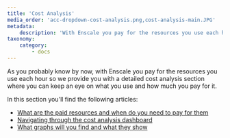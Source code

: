 ```yaml
---
title: 'Cost Analysis'
media_order: 'acc-dropdown-cost-analysis.png,cost-analysis-main.JPG'
metadata:
    description: 'With Enscale you pay for the resources you use each hour so we provide you with a detailed cost analysis section where you can keep an eye on what you use and how much you pay for it. '
taxonomy:
    category:
        - docs
---
```


As you probably know by now, with Enscale you pay for the resources you use each hour so we provide you with a detailed cost analysis section where you can keep an eye on what you use and how much you pay for it. 

In this section you'll find the following articles:

* [What are the paid resources and when do you need to pay for them](/account-and-billing/cost-analysis/paid-resources)
* [Navigating through the cost analysis dashboard](/account-and-billing/cost-analysis/cost-analysis-dashboard-guide)
* [What graphs will you find and what they show](/account-and-billing/cost-analysis/graphs)








